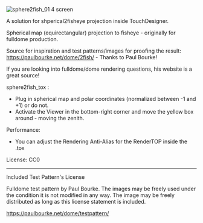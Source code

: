 ![sphere2fish_01 4 screen](https://github.com/user-attachments/assets/cc4931ad-4224-4ae9-bc43-dbe696f41df1)


A solution for shperical2fisheye projection inside TouchDesigner.

Spherical map (equirectangular) projection to fisheye - originally for fulldome production.

Source for inspiration and test patterns/images for proofing the result:
https://paulbourke.net/dome/2fish/ - Thanks to Paul Bourke!

If you are looking into fulldome/dome rendering questions, his website is a great source!

sphere2fish_tox : 
- Plug in spherical map and polar coordinates (normalized between -1 and +1) or do not. 
- Activate the Viewer in the bottom-right corner and move the yellow box around - moving the zenith.

Performance:
- You can adjust the Rendering Anti-Alias for the RenderTOP inside the .tox

License:
CC0

----

Included Test Pattern's License

Fulldome test pattern by Paul Bourke. The images may be freely used under the condition it is not modified in any way. The image may be freely distributed as long as this license statement is included.

https://paulbourke.net/dome/testpattern/


